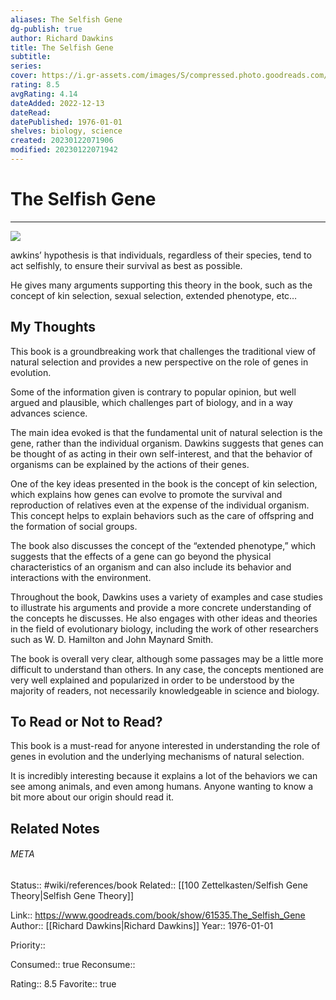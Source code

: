 ```yaml
---
aliases: The Selfish Gene
dg-publish: true
author: Richard Dawkins
title: The Selfish Gene
subtitle: 
series: 
cover: https://i.gr-assets.com/images/S/compressed.photo.goodreads.com/books/1366758096l/61535.jpg
rating: 8.5
avgRating: 4.14
dateAdded: 2022-12-13
dateRead: 
datePublished: 1976-01-01
shelves: biology, science
created: 20230122071906
modified: 20230122071942
---
```

# The Selfish Gene
---
![](https://i.gr-assets.com/images/S/compressed.photo.goodreads.com/books/1366758096l/61535.jpg)


awkins’ hypothesis is that individuals, regardless of their species, tend to act selfishly, to ensure their survival as best as possible.

He gives many arguments supporting this theory in the book, such as the concept of kin selection, sexual selection, extended phenotype, etc…

## My Thoughts

This book is a groundbreaking work that challenges the traditional view of natural selection and provides a new perspective on the role of genes in evolution.

Some of the information given is contrary to popular opinion, but well argued and plausible, which challenges part of biology, and in a way advances science.

The main idea evoked is that the fundamental unit of natural selection is the gene, rather than the individual organism. Dawkins suggests that genes can be thought of as acting in their own self-interest, and that the behavior of organisms can be explained by the actions of their genes.

One of the key ideas presented in the book is the concept of kin selection, which explains how genes can evolve to promote the survival and reproduction of relatives even at the expense of the individual organism. This concept helps to explain behaviors such as the care of offspring and the formation of social groups.

The book also discusses the concept of the “extended phenotype,” which suggests that the effects of a gene can go beyond the physical characteristics of an organism and can also include its behavior and interactions with the environment.

Throughout the book, Dawkins uses a variety of examples and case studies to illustrate his arguments and provide a more concrete understanding of the concepts he discusses. He also engages with other ideas and theories in the field of evolutionary biology, including the work of other researchers such as W. D. Hamilton and John Maynard Smith.

The book is overall very clear, although some passages may be a little more difficult to understand than others. In any case, the concepts mentioned are very well explained and popularized in order to be understood by the majority of readers, not necessarily knowledgeable in science and biology.

## To Read or Not to Read?

This book is a must-read for anyone interested in understanding the role of genes in evolution and the underlying mechanisms of natural selection.

It is incredibly interesting because it explains a lot of the behaviors we can see among animals, and even among humans. Anyone wanting to know a bit more about our origin should read it.


## Related Notes




###### META
Status:: #wiki/references/book
Related:: [[100 Zettelkasten/Selfish Gene Theory\|Selfish Gene Theory]] 

Link:: https://www.goodreads.com/book/show/61535.The_Selfish_Gene
Author:: [[Richard Dawkins\|Richard Dawkins]]
Year:: 1976-01-01

Priority:: 

Consumed:: true
Reconsume:: 

Rating:: 8.5
Favorite:: true
